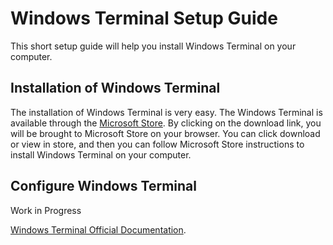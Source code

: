 # Windows Terminal Setup Guide

This short setup guide will help you install Windows Terminal on your computer.

## Installation of Windows Terminal

The installation of Windows Terminal is very easy. The Windows Terminal is available through the [Microsoft Store](https://apps.microsoft.com/detail/9n0dx20hk701?hl=en-US&gl=US). By clicking on the download link, you will be brought to Microsoft Store on your browser. You can click download or view in store, and then you can follow Microsoft Store instructions to install Windows Terminal on your computer.

## Configure Windows Terminal

Work in Progress

[Windows Terminal Official Documentation](https://learn.microsoft.com/en-us/windows/terminal/).
